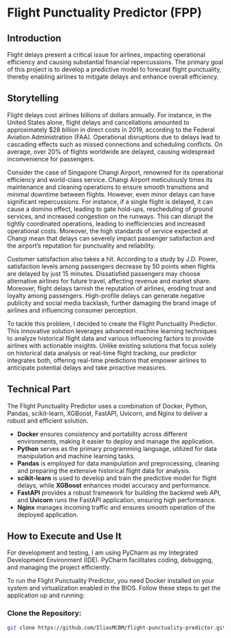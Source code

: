 # Flight Punctuality Predictor (FPP)

## Introduction
Flight delays present a critical issue for airlines, impacting operational efficiency and causing substantial financial repercussions. The primary goal of this project is to develop a predictive model to forecast flight punctuality, thereby enabling airlines to mitigate delays and enhance overall efficiency.

## Storytelling
Flight delays cost airlines billions of dollars annually. For instance, in the United States alone, flight delays and cancellations amounted to approximately $28 billion in direct costs in 2019, according to the Federal Aviation Administration (FAA). Operational disruptions due to delays lead to cascading effects such as missed connections and scheduling conflicts. On average, over 20% of flights worldwide are delayed, causing widespread inconvenience for passengers.

Consider the case of Singapore Changi Airport, renowned for its operational efficiency and world-class service. Changi Airport meticulously times its maintenance and cleaning operations to ensure smooth transitions and minimal downtime between flights. However, even minor delays can have significant repercussions. For instance, if a single flight is delayed, it can cause a domino effect, leading to gate hold-ups, rescheduling of ground services, and increased congestion on the runways. This can disrupt the tightly coordinated operations, leading to inefficiencies and increased operational costs. Moreover, the high standards of service expected at Changi mean that delays can severely impact passenger satisfaction and the airport’s reputation for punctuality and reliability.

Customer satisfaction also takes a hit. According to a study by J.D. Power, satisfaction levels among passengers decrease by 50 points when flights are delayed by just 15 minutes. Dissatisfied passengers may choose alternative airlines for future travel, affecting revenue and market share. Moreover, flight delays tarnish the reputation of airlines, eroding trust and loyalty among passengers. High-profile delays can generate negative publicity and social media backlash, further damaging the brand image of airlines and influencing consumer perception.

To tackle this problem, I decided to create the Flight Punctuality Predictor. This innovative solution leverages advanced machine learning techniques to analyze historical flight data and various influencing factors to provide airlines with actionable insights. Unlike existing solutions that focus solely on historical data analysis or real-time flight tracking, our predictor integrates both, offering real-time predictions that empower airlines to anticipate potential delays and take proactive measures.

## Technical Part
The Flight Punctuality Predictor uses a combination of Docker, Python, Pandas, scikit-learn, XGBoost, FastAPI, Uvicorn, and Nginx to deliver a robust and efficient solution.

- **Docker** ensures consistency and portability across different environments, making it easier to deploy and manage the application.
- **Python** serves as the primary programming language, utilized for data manipulation and machine learning tasks.
- **Pandas** is employed for data manipulation and preprocessing, cleaning and preparing the extensive historical flight data for analysis.
- **scikit-learn** is used to develop and train the predictive model for flight delays, while **XGBoost** enhances model accuracy and performance.
- **FastAPI** provides a robust framework for building the backend web API, and **Uvicorn** runs the FastAPI application, ensuring high performance.
- **Nginx** manages incoming traffic and ensures smooth operation of the deployed application.

## How to Execute and Use It
For development and testing, I am using PyCharm as my Integrated Development Environment (IDE). PyCharm facilitates coding, debugging, and managing the project efficiently. 

To run the Flight Punctuality Predictor, you need Docker installed on your system and virtualization enabled in the BIOS. Follow these steps to get the application up and running:

### Clone the Repository:
```bash
git clone https://github.com/IliasMCBM/flight-punctuality-predictor.git
